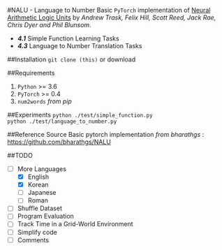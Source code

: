 #NALU - Language to Number
Basic `PyTorch` implementation of
[Neural Arithmetic Logic Units](https://arxiv.org/abs/1808.00508)
by _Andrew Trask, Felix Hill, Scott Reed, Jack Rae, Chris Dyer and Phil Blunsom_.
- _**4.1**_ Simple Function Learning Tasks
- _**4.3**_ Language to Number Translation Tasks

##Installation
`git clone (this)`
or download

##Requirements
1. `Python` >= 3.6
2. `PyTorch` >= 0.4
3. `num2words` _from pip_

##Experiments
`python ./test/simple_function.py`\
`python ./test/language_to_number.py`

##Reference Source
Basic pytorch implementation _from bharathgs_ : https://github.com/bharathgs/NALU

##TODO
- [ ] More Languages
    - [x] English
    - [x] Korean
    - [ ] Japanese
    - [ ] Roman
- [ ] Shuffle Dataset
- [ ] Program Evaluation
- [ ] Track Time in a Grid-World Environment
- [ ] Simplify code
- [ ] Comments
